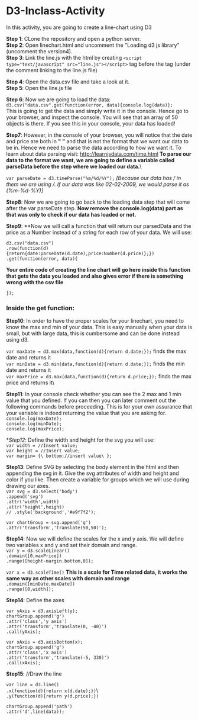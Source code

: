 # D3-Inclass-Activity
In this activity, you are going to create a line-chart using D3 

**Step 1**: CLone the repository and open a python server.\
**Step 2**: Open linechart.html and uncomment the "Loading d3 js library" (uncomment the version4). \
**Step 3**: Link the line.js with the html by creating `<script type="text/javascript" src="line.js"></script>` tag before the </body> tag (under the comment linking to the line.js file)

**Step 4**: Open the data.csv file and take a look at it.\
**Step 5**: Open the line.js file 

**Step 6**: Now we are going to load the data:
           `d3.csv("data.csv".get(function(error, data){console.log(data)};`              
           This is going to get the data and simply write it in the console. Hence go to your browser, and inspect the console. You will see that an array of 50 objects is there. If you see this in your console, your data has loaded!
           
**Step7**: However, in the console of your browser, you will notice that the date and price are both in **" "** and that is not the format that we want our data to be in. Hence we need to parse the data according to how we want it. 
To learn about data parsing visit: http://learnjsdata.com/time.html 
**To parse our data to the format we want, we are going to define a variable called parseData before the step where we loaded our data.**\

`var parseDate = d3.timeParse("%m/%d/%Y");`   *[Because our data has / in them we are using /. If our data was like 02-02-2009, we would    parse it as (%m-%d-%Y)]*

**Step8**: Now we are going to go back to the loading data step that will come after the var parseDate step. **Now remove the console.log(data) part as that was only to check if our data has loaded or not.**

**Step9**: **Now we will call a function that will return our parsedData and the price as a Number instead of a string for each row of your data. We will use:

`d3.csv("data.csv")` \
  `.row(function(d){return{date:parseDate(d.date),price:Number(d.price)};})`\
 `.get(function(error, data){`
 
 **Your entire code of creating the line chart will go here inside this function that gets the data you loaded and also gives error if there is something wrong with the csv file**
 
 `});` 
 
 ### Inside the get function:
 
**Step10**: In order to have the proper scales for your linechart, you need to know the max and min of your data. This is easy manually when your data is small, but with large data, this is cumbersome and can be done instead using d3.

`var maxDate = d3.max(data,function(d){return d.date;});`    finds the max date and returns it\
`var minDate = d3.min(data,function(d){return d.date;});`    finds the min date and returns it\
`var maxPrice = d3.max(data,function(d){return d.price;});`  finds the max price and returns it\

**Step11**: In your console check whether you can see the 2 max and 1 min value that you defined. If you can then you can later comment out the following commands before proceeding. This is for your own assurance that your variable is indeed returning the value that you are asking for.\
`console.log(maxDate);`\
`console.log(minDate);`\
`console.log(maxPrice);`

**Step12*: Define the width and height for the svg you will use:\
`var width = //Insert value;`\
`var height = //Insert value;`\
`var margin= {\
  bottom://insert value\
 };`

**Step13**: Define SVG by selecting the body element in the html and then appending the svg in it. Give the svg attributes of width and height and color if you like. Then create a variable for groups which we will use during drawing our axes.\
`var svg = d3.select('body')`\
            `.append('svg')`\
            `.attr('width',width)`\
    	  `.attr('height',height)`\
          `// .style('background','#e9f7f2');`

 `var chartGroup = svg.append('g')`\
                    `.attr('transform','translate(50,50)');`


**Step14**: Now we will define the scales for the x and y axis. We will define two variables x and y and set their domain and range.\
`var y = d3.scaleLinear()` \
          `.domain([0,maxPrice])`\
          `.range([height-margin.bottom,0]);`


`var x = d3.scaleTime()`          **This is a scale for Time related data, it works the same way as other scales with domain and range**\
          `.domain([minDate,maxDate])`\
          `.range([0,width]);`

**Step14**: Define the axes

`var yAxis = d3.axisLeft(y);`\
`chartGroup.append('g')`\
          `.attr('class','y axis')`\
          `.attr('transform','translate(0, -40)')`\
          `.call(yAxis);`

`var xAxis = d3.axisBottom(x);`\
`chartGroup.append('g')`\
          `.attr('class','x axis')`\
          `.attr('transform','translate(-5, 330)')`\
          `.call(xAxis);`


**Step15**: //Draw the line

`var line = d3.line()`\
             `.x(function(d){return x(d.date);})`\     
             `.y(function(d){return y(d.price);})`

`chartGroup.append('path')`\
          `.attr('d',line(data));`



